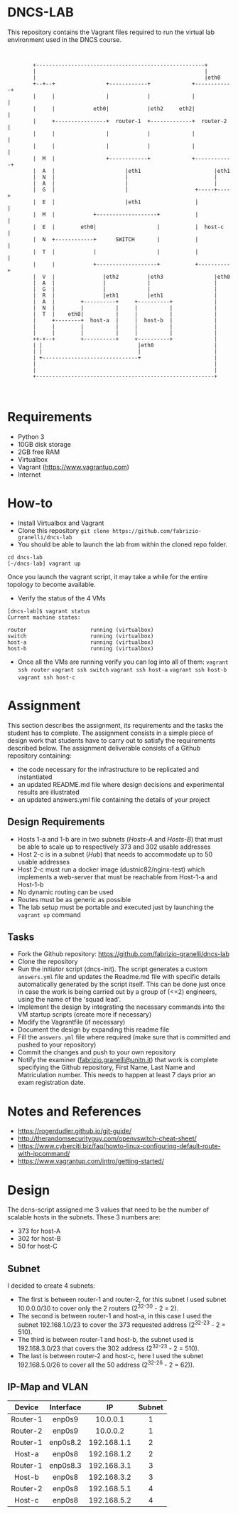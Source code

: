 # DNCS-LAB

This repository contains the Vagrant files required to run the virtual lab environment used in the DNCS course.
```


        +-----------------------------------------------------+
        |                                                     |
        |                                                     |eth0
        +--+--+                +------------+             +------------+
        |     |                |            |             |            |
        |     |            eth0|            |eth2     eth2|            |
        |     +----------------+  router-1  +-------------+  router-2  |
        |     |                |            |             |            |
        |     |                |            |             |            |
        |  M  |                +------------+             +------------+
        |  A  |                      |eth1                       |eth1
        |  N  |                      |                           |
        |  A  |                      |                           |
        |  G  |                      |                     +-----+----+
        |  E  |                      |eth1                 |          |
        |  M  |            +-------------------+           |          |
        |  E  |        eth0|                   |           |  host-c  |
        |  N  +------------+      SWITCH       |           |          |
        |  T  |            |                   |           |          |
        |     |            +-------------------+           +----------+
        |  V  |               |eth2         |eth3                |eth0
        |  A  |               |             |                    |
        |  G  |               |             |                    |
        |  R  |               |eth1         |eth1                |
        |  A  |        +----------+     +----------+             |
        |  N  |        |          |     |          |             |
        |  T  |    eth0|          |     |          |             |
        |     +--------+  host-a  |     |  host-b  |             |
        |     |        |          |     |          |             |
        |     |        |          |     |          |             |
        ++-+--+        +----------+     +----------+             |
        | |                              |eth0                   |
        | |                              |                       |
        | +------------------------------+                       |
        |                                                        |
        |                                                        |
        +--------------------------------------------------------+



```

# Requirements
 - Python 3
 - 10GB disk storage
 - 2GB free RAM
 - Virtualbox
 - Vagrant (https://www.vagrantup.com)
 - Internet

# How-to
 - Install Virtualbox and Vagrant
 - Clone this repository
`git clone https://github.com/fabrizio-granelli/dncs-lab`
 - You should be able to launch the lab from within the cloned repo folder.
```
cd dncs-lab
[~/dncs-lab] vagrant up
```
Once you launch the vagrant script, it may take a while for the entire topology to become available.
 - Verify the status of the 4 VMs
 ```
 [dncs-lab]$ vagrant status                                                                                                                                                                
Current machine states:

router                    running (virtualbox)
switch                    running (virtualbox)
host-a                    running (virtualbox)
host-b                    running (virtualbox)
```
- Once all the VMs are running verify you can log into all of them:
`vagrant ssh router`
`vagrant ssh switch`
`vagrant ssh host-a`
`vagrant ssh host-b`
`vagrant ssh host-c`

# Assignment
This section describes the assignment, its requirements and the tasks the student has to complete.
The assignment consists in a simple piece of design work that students have to carry out to satisfy the requirements described below.
The assignment deliverable consists of a Github repository containing:
- the code necessary for the infrastructure to be replicated and instantiated
- an updated README.md file where design decisions and experimental results are illustrated
- an updated answers.yml file containing the details of your project

## Design Requirements
- Hosts 1-a and 1-b are in two subnets (*Hosts-A* and *Hosts-B*) that must be able to scale up to respectively 373 and 302 usable addresses
- Host 2-c is in a subnet (*Hub*) that needs to accommodate up to 50 usable addresses
- Host 2-c must run a docker image (dustnic82/nginx-test) which implements a web-server that must be reachable from Host-1-a and Host-1-b
- No dynamic routing can be used
- Routes must be as generic as possible
- The lab setup must be portable and executed just by launching the `vagrant up` command

## Tasks
- Fork the Github repository: https://github.com/fabrizio-granelli/dncs-lab
- Clone the repository
- Run the initiator script (dncs-init). The script generates a custom `answers.yml` file and updates the Readme.md file with specific details automatically generated by the script itself.
  This can be done just once in case the work is being carried out by a group of (<=2) engineers, using the name of the 'squad lead'. 
- Implement the design by integrating the necessary commands into the VM startup scripts (create more if necessary)
- Modify the Vagrantfile (if necessary)
- Document the design by expanding this readme file
- Fill the `answers.yml` file where required (make sure that is committed and pushed to your repository)
- Commit the changes and push to your own repository
- Notify the examiner (fabrizio.granelli@unitn.it) that work is complete specifying the Github repository, First Name, Last Name and Matriculation number. This needs to happen at least 7 days prior an exam registration date.

# Notes and References
- https://rogerdudler.github.io/git-guide/
- http://therandomsecurityguy.com/openvswitch-cheat-sheet/
- https://www.cyberciti.biz/faq/howto-linux-configuring-default-route-with-ipcommand/
- https://www.vagrantup.com/intro/getting-started/


# Design
The dcns-script assigned me 3 values that need to be the number of scalable hosts in the subnets. These 3 numbers are:
 - 373 for host-A
 - 302 for host-B
 - 50 for host-C

## Subnet
I decided to create 4 subnets:

- The first is between router-1 and router-2, for this subnet I used subnet 10.0.0.0/30 to cover only the 2 routers (2<sup>32-30</sup> - 2 = 2).
- The second is between router-1 and host-a, in this case I used the subnet 192.168.1.0/23 to cover the 373 requested address (2<sup>32-23</sup> - 2 = 510).
- The third is between router-1 and host-b, the subnet used is 192.168.3.0/23 that covers the 302 address (2<sup>32-23</sup> - 2 = 510).
- The last is between router-2 and host-c, here I used the subnet 192.168.5.0/26 to cover all the 50 address (2<sup>32-26</sup> - 2 = 62)).

## IP-Map and VLAN
|  Device  | Interface |     IP      | Subnet |
| :------: | :-------: | :---------: | :----: |
| Router-1 |  enp0s9   |  10.0.0.1   |   1    |
| Router-2 |  enp0s9   |  10.0.0.2   |   1    |
| Router-1 | enp0s8.2  | 192.168.1.1 |   2    |
|  Host-a  |  enp0s8   | 192.168.1.2 |   2    |
| Router-1 | enp0s8.3  | 192.168.3.1 |   3    |
|  Host-b  |  enp0s8   | 192.168.3.2 |   3    |
| Router-2 |  enp0s8   | 192.168.5.1 |   4    |
|  Host-c  |  enp0s8   | 192.168.5.2 |   4    |